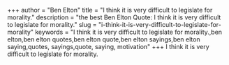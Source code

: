 +++
author = "Ben Elton"
title = "I think it is very difficult to legislate for morality."
description = "the best Ben Elton Quote: I think it is very difficult to legislate for morality."
slug = "i-think-it-is-very-difficult-to-legislate-for-morality"
keywords = "I think it is very difficult to legislate for morality.,ben elton,ben elton quotes,ben elton quote,ben elton sayings,ben elton saying,quotes, sayings,quote, saying, motivation"
+++
I think it is very difficult to legislate for morality.
